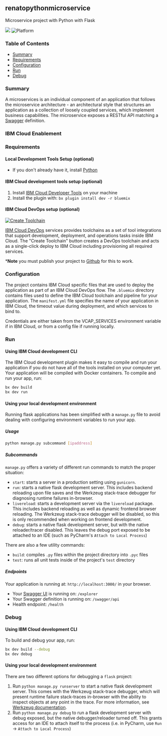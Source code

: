 ## renatopythonmicroservice

Microservice project with Python with Flask

[![](https://img.shields.io/badge/IBM%20Cloud-powered-blue.svg)](https://bluemix.net)
![Platform](https://img.shields.io/badge/platform-PYTHON-lightgrey.svg?style=flat)

### Table of Contents
* [Summary](#summary)
* [Requirements](#requirements)
* [Configuration](#configuration)
* [Run](#run)
* [Debug](#debug)

<a name="summary"></a>
### Summary
A microservices is an individual component of an application that follows the microservice architecture - an architectural style that structures an application as a collection of loosely coupled services, which implement business capabilities. The microservice exposes a RESTful API matching a [Swagger](http://swagger.io) definition.



<a name="enablement"></a>
### IBM Cloud Enablement

<a name="requirements"></a>
### Requirements
#### Local Development Tools Setup (optional)

- If you don't already have it, install [Python](https://www.python.org/downloads/)

#### IBM Cloud development tools setup (optional)

1. Install [IBM Cloud Developer Tools](https://console.bluemix.net/docs/cli/idt/setting_up_idt.html#add-cli) on your machine  
2. Install the plugin with: `bx plugin install dev -r bluemix`


#### IBM Cloud DevOps setup (optional)

[![Create Toolchain](https://console.ng.bluemix.net/devops/graphics/create_toolchain_button.png)](https://console.ng.bluemix.net/devops/setup/deploy/)

[IBM Cloud DevOps](https://www.ibm.com/cloud-computing/bluemix/devops) services provides toolchains as a set of tool integrations that support development, deployment, and operations tasks inside IBM Cloud. The "Create Toolchain" button creates a DevOps toolchain and acts as a single-click deploy to IBM Cloud including provisioning all required services. 

***Note** you must publish your project to [Github](https://github.com/) for this to work.



<a name="configuration"></a>
### Configuration

The project contains IBM Cloud specific files that are used to deploy the application as part of an IBM Cloud DevOps flow. The `.bluemix` directory contains files used to define the IBM Cloud toolchain and pipeline for your application. The `manifest.yml` file specifies the name of your application in IBM Cloud, the timeout value during deployment, and which services to bind to.

Credentials are either taken from the VCAP_SERVICES environment variable if in IBM Cloud, or from a config file if running locally. 


<a name="run"></a>
### Run
#### Using IBM Cloud development CLI
The IBM Cloud development plugin makes it easy to compile and run your application if you do not have all of the tools installed on your computer yet. Your application will be compiled with Docker containers. To compile and run your app, run:

```bash
bx dev build
bx dev run
```


#### Using your local development environment


Running flask applications has been simplified with a `manage.py` file to avoid dealing with configuring environment variables to run your app.

##### Usage
```bash
python manage.py subcommand [ipaddress]
```

##### Subcommands
`manage.py` offers a variety of different run commands to match the proper situation:
* `start`: starts a server in a production setting using `gunicorn`.
* `run`: starts a native flask development server. This includes backend reloading upon file saves and the Werkzeug stack-trace debugger for diagnosing runtime failures in-browser.
* `livereload`: starts a development server via the `livereload` package. This includes backend reloading as well as dynamic frontend browser reloading. The Werkzeug stack-trace debugger will be disabled, so this is only recommended when working on frontend development.
* `debug`: starts a native flask development server, but with the native reloader/tracer disabled. This leaves the debug port exposed to be attached to an IDE (such as PyCharm's `Attach to Local Process`)

There are also a few utility commands:
* `build`: compiles `.py` files within the project directory into `.pyc` files
* `test`: runs all unit tests inside of the project's `test` directory


##### Endpoints

Your application is running at: `http://localhost:3000/` in your browser.

- Your [Swagger UI](http://swagger.io/swagger-ui/) is running on: `/explorer`
- Your Swagger definition is running on: `/swagger/api`
- Health endpoint: `/health`



<a name="debug"></a>
### Debug

#### Using IBM Cloud development CLI
To build and debug your app, run:
```bash
bx dev build --debug
bx dev debug
```
#### Using your local development environment
There are two different options for debugging a `flask` project:
1. Run `python manage.py runserver` to start a native flask development server. This comes with the Werkzeug stack-trace debugger, which will present runtime failure stack-traces in-browser with the ability to inspect objects at any point in the trace. For more information, see [Werkzeug documentation](http://werkzeug.pocoo.org/).
2. Run `python manage.py debug` to run a flask development server with debug exposed, but the native debugger/reloader turned off. This grants access for an IDE to attach itself to the process (i.e. in PyCharm, use `Run` -> `Attach to Local Process`)

